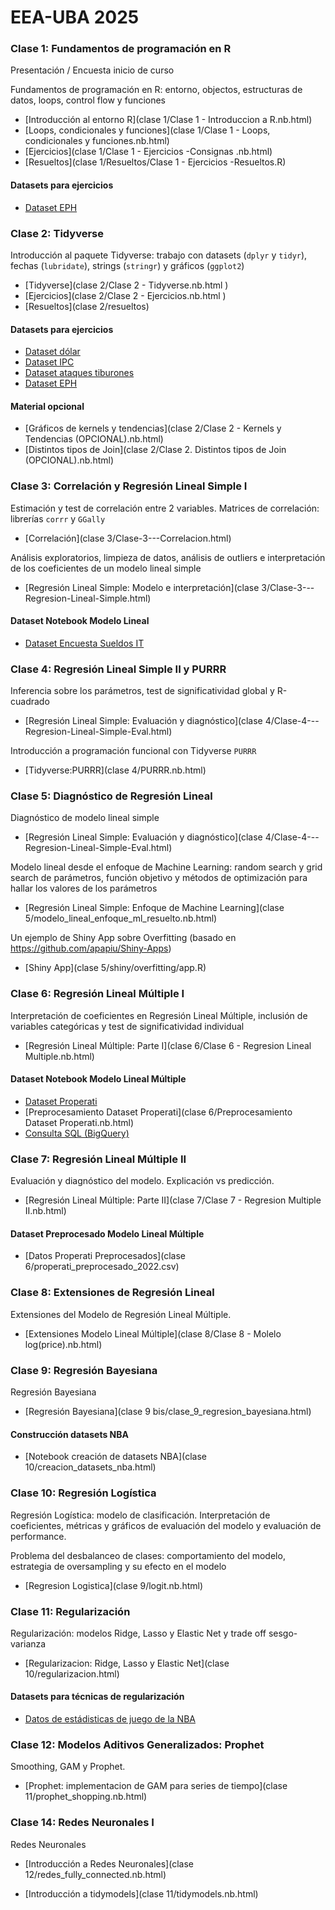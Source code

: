 # EEA-UBA 2025

### Clase 1: Fundamentos de programación en R

Presentación / Encuesta inicio de curso

Fundamentos de programación en R: entorno, objectos, estructuras de datos, loops, control flow y funciones

- [Introducción al entorno R](clase 1/Clase 1 - Introduccion a R.nb.html)
- [Loops, condicionales y funciones](clase 1/Clase 1 - Loops, condicionales y funciones.nb.html)
- [Ejercicios](clase 1/Clase 1 - Ejercicios -Consignas .nb.html)
- [Resueltos](clase 1/Resueltos/Clase 1 - Ejercicios -Resueltos.R)

#### Datasets para ejercicios
- [Dataset EPH](Fuentes/usu_individual_T122.txt.txt) 


### Clase 2: Tidyverse

Introducción al paquete Tidyverse: trabajo con datasets (`dplyr` y `tidyr`), fechas (`lubridate`), strings (`stringr`) y gráficos (`ggplot2`)

- [Tidyverse](clase 2/Clase 2 - Tidyverse.nb.html )
- [Ejercicios](clase 2/Clase 2 - Ejercicios.nb.html )
- [Resueltos](clase 2/resueltos)

#### Datasets para ejercicios

- [Dataset dólar](Fuentes/dolar_oficial_ambito.csv)
- [Dataset IPC](Fuentes/ipc-mensual.csv)
- [Dataset ataques tiburones](Fuentes/ataques_tiburones.csv)
- [Dataset EPH](Fuentes/usu_individual_T122.txt.txt) 

#### Material opcional

- [Gráficos de kernels y tendencias](clase 2/Clase 2 - Kernels y Tendencias (OPCIONAL).nb.html)
- [Distintos tipos de Join](clase 2/Clase 2. Distintos tipos de Join (OPCIONAL).nb.html)


### Clase 3: Correlación y Regresión Lineal Simple I

Estimación y test de correlación entre 2 variables. Matrices de correlación: librerías `corrr` y `GGally` 

- [Correlación](clase 3/Clase-3---Correlacion.html)

Análisis exploratorios, limpieza de datos, análisis de outliers e interpretación de los coeficientes de un modelo lineal simple

- [Regresión Lineal Simple: Modelo e interpretación](clase 3/Clase-3---Regresion-Lineal-Simple.html)


#### Dataset Notebook Modelo Lineal

- [Dataset Encuesta Sueldos IT](Fuentes/regresion_simple/encuesta_sueldos_sysarmy_2s2022.csv)

### Clase 4: Regresión Lineal Simple II y PURRR

Inferencia sobre los parámetros, test de significatividad global y R-cuadrado

- [Regresión Lineal Simple: Evaluación y diagnóstico](clase 4/Clase-4---Regresion-Lineal-Simple-Eval.html)

Introducción a programación funcional con Tidyverse `PURRR`

- [Tidyverse:PURRR](clase 4/PURRR.nb.html)


### Clase 5: Diagnóstico de Regresión Lineal

Diagnóstico de modelo lineal simple

- [Regresión Lineal Simple: Evaluación y diagnóstico](clase 4/Clase-4---Regresion-Lineal-Simple-Eval.html)

Modelo lineal desde el enfoque de Machine Learning: random search y grid search de parámetros, función objetivo y métodos de optimización para hallar los valores de los parámetros

- [Regresión Lineal Simple: Enfoque de Machine Learning](clase 5/modelo_lineal_enfoque_ml_resuelto.nb.html)

Un ejemplo de Shiny App sobre Overfitting (basado en https://github.com/apapiu/Shiny-Apps)

- [Shiny App](clase 5/shiny/overfitting/app.R)

### Clase 6: Regresión Lineal Múltiple I

Interpretación de coeficientes en Regresión Lineal Múltiple, inclusión de variables categóricas y test de significatividad individual

- [Regresión Lineal Múltiple: Parte I](clase 6/Clase 6 - Regresion Lineal Multiple.nb.html)

#### Dataset Notebook Modelo Lineal Múltiple

- [Dataset Properati](Fuentes/ar_properties_2022.csv)
- [Preprocesamiento Dataset Properati](clase 6/Preprocesamiento Dataset Properati.nb.html)
- [Consulta SQL (BigQuery)](Fuentes/properati_bq.sql)

### Clase 7: Regresión Lineal Múltiple II

Evaluación y diagnóstico del modelo. Explicación vs predicción.

- [Regresión Lineal Múltiple: Parte II](clase 7/Clase 7 - Regresion Multiple II.nb.html)

#### Dataset Preprocesado Modelo Lineal Múltiple

- [Datos Properati Preprocesados](clase 6/properati_preprocesado_2022.csv)

### Clase 8: Extensiones de Regresión Lineal

Extensiones del Modelo de Regresión Lineal Múltiple. 

- [Extensiones Modelo Lineal Múltiple](clase 8/Clase 8 - Molelo log(price).nb.html)

### Clase 9: Regresión Bayesiana

Regresión Bayesiana

- [Regresión Bayesiana](clase 9 bis/clase_9_regresion_bayesiana.html)

#### Construcción datasets NBA

- [Notebook creación de datasets NBA](clase 10/creacion_datasets_nba.html)

### Clase 10: Regresión Logística

Regresión Logística: modelo de clasificación. Interpretación de coeficientes, métricas y gráficos de evaluación del modelo y evaluación de performance. 

Problema del desbalanceo de clases: comportamiento del modelo, estrategia de oversampling y su efecto en el modelo

- [Regresion Logistica](clase 9/logit.nb.html)

### Clase 11: Regularización

Regularización: modelos Ridge, Lasso y Elastic Net y trade off sesgo-varianza

- [Regularizacion: Ridge, Lasso y Elastic Net](clase 10/regularizacion.html)

#### Datasets para técnicas de regularización

- [Datos de estádisticas de juego de la NBA](fuentes/nba/nba_player_stats_salary_2022_2024.csv)

### Clase 12: Modelos Aditivos Generalizados: Prophet

Smoothing, GAM y Prophet. 

- [Prophet: implementacion de GAM para series de tiempo](clase 11/prophet_shopping.nb.html)

### Clase 14: Redes Neuronales I

Redes Neuronales

- [Introducción a Redes Neuronales](clase 12/redes_fully_connected.nb.html)

- [Introducción a tidymodels](clase 11/tidymodels.nb.html)

